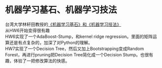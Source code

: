 # 机器学习基石、机器学习技法
台湾大学林轩田教授的[《机器学习基石》和《机器学习技法》](http://www.csie.ntu.edu.tw/~htlin/mooc/)
</br>
从HW6开始变得很有趣
</br>
HW6实现了一个AdaBoost-Stump，和kernel ridge regression。里面的矩阵运算还是有点复杂的，加深了对Python的理解。
</br>
HW7实现了一个Decision Tree，然后又加上Bootstrapping变成Random Forest，再进行pruning把Decision Tree简化成一个Decision Stump。也很有趣，体验了一把修改算法的快感。
